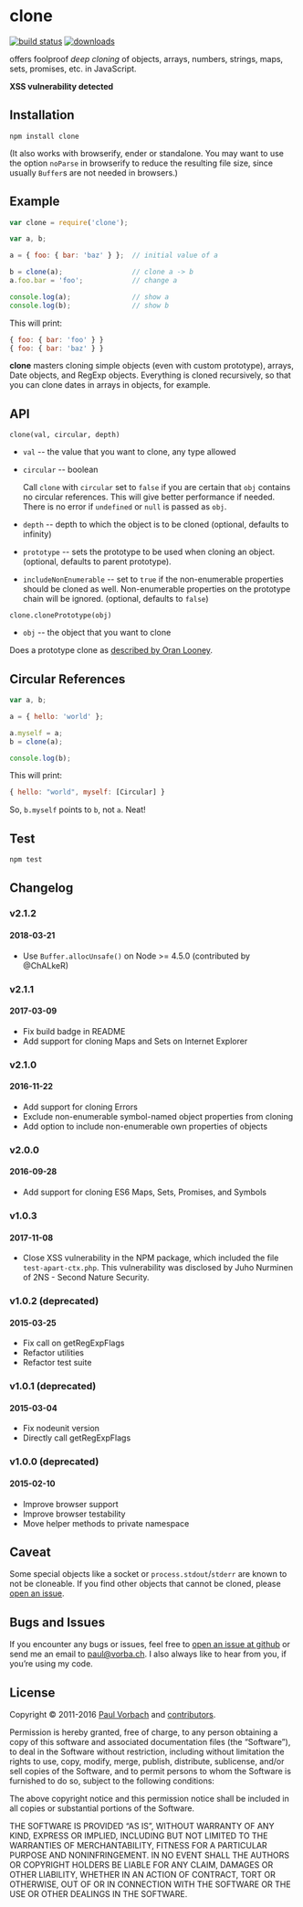 # clone

[![build status](https://secure.travis-ci.org/pvorb/clone.svg)](http://travis-ci.org/pvorb/clone) [![downloads](https://img.shields.io/npm/dt/clone.svg)](http://npm-stat.com/charts.php?package=clone)

offers foolproof _deep cloning_ of objects, arrays, numbers, strings, maps,
sets, promises, etc. in JavaScript.

**XSS vulnerability detected**


## Installation

    npm install clone

(It also works with browserify, ender or standalone. You may want to use the
option `noParse` in browserify to reduce the resulting file size, since usually
`Buffer`s are not needed in browsers.)


## Example

~~~ javascript
var clone = require('clone');

var a, b;

a = { foo: { bar: 'baz' } };  // initial value of a

b = clone(a);                 // clone a -> b
a.foo.bar = 'foo';            // change a

console.log(a);               // show a
console.log(b);               // show b
~~~

This will print:

~~~ javascript
{ foo: { bar: 'foo' } }
{ foo: { bar: 'baz' } }
~~~

**clone** masters cloning simple objects (even with custom prototype), arrays,
Date objects, and RegExp objects. Everything is cloned recursively, so that you
can clone dates in arrays in objects, for example.


## API

`clone(val, circular, depth)`

  * `val` -- the value that you want to clone, any type allowed
  * `circular` -- boolean

    Call `clone` with `circular` set to `false` if you are certain that `obj`
    contains no circular references. This will give better performance if
    needed. There is no error if `undefined` or `null` is passed as `obj`.
  * `depth` -- depth to which the object is to be cloned (optional,
    defaults to infinity)
  * `prototype` -- sets the prototype to be used when cloning an object.
    (optional, defaults to parent prototype).
  * `includeNonEnumerable` -- set to `true` if the non-enumerable properties
    should be cloned as well. Non-enumerable properties on the prototype chain
    will be ignored. (optional, defaults to `false`)

`clone.clonePrototype(obj)`

  * `obj` -- the object that you want to clone

Does a prototype clone as
[described by Oran Looney](http://oranlooney.com/functional-javascript/).


## Circular References

~~~ javascript
var a, b;

a = { hello: 'world' };

a.myself = a;
b = clone(a);

console.log(b);
~~~

This will print:

~~~ javascript
{ hello: "world", myself: [Circular] }
~~~

So, `b.myself` points to `b`, not `a`. Neat!


## Test

    npm test


## Changelog

### v2.1.2

#### 2018-03-21

  - Use `Buffer.allocUnsafe()` on Node >= 4.5.0 (contributed by @ChALkeR)

### v2.1.1

#### 2017-03-09

  - Fix build badge in README
  - Add support for cloning Maps and Sets on Internet Explorer

### v2.1.0

#### 2016-11-22

  - Add support for cloning Errors
  - Exclude non-enumerable symbol-named object properties from cloning
  - Add option to include non-enumerable own properties of objects

### v2.0.0

#### 2016-09-28

  - Add support for cloning ES6 Maps, Sets, Promises, and Symbols

### v1.0.3

#### 2017-11-08

  - Close XSS vulnerability in the NPM package, which included the file
    `test-apart-ctx.php`. This vulnerability was disclosed by Juho Nurminen of
    2NS - Second Nature Security.

### v1.0.2 (deprecated)

#### 2015-03-25

  - Fix call on getRegExpFlags
  - Refactor utilities
  - Refactor test suite

### v1.0.1 (deprecated)

#### 2015-03-04

  - Fix nodeunit version
  - Directly call getRegExpFlags

### v1.0.0 (deprecated)

#### 2015-02-10

  - Improve browser support
  - Improve browser testability
  - Move helper methods to private namespace

## Caveat

Some special objects like a socket or `process.stdout`/`stderr` are known to not
be cloneable. If you find other objects that cannot be cloned, please [open an
issue](https://github.com/pvorb/clone/issues/new).


## Bugs and Issues

If you encounter any bugs or issues, feel free to [open an issue at
github](https://github.com/pvorb/clone/issues) or send me an email to
<paul@vorba.ch>. I also always like to hear from you, if you’re using my code.

## License

Copyright © 2011-2016 [Paul Vorbach](https://paul.vorba.ch/) and
[contributors](https://github.com/pvorb/clone/graphs/contributors).

Permission is hereby granted, free of charge, to any person obtaining a copy of
this software and associated documentation files (the “Software”), to deal in
the Software without restriction, including without limitation the rights to
use, copy, modify, merge, publish, distribute, sublicense, and/or sell copies of
the Software, and to permit persons to whom the Software is furnished to do so,
subject to the following conditions:

The above copyright notice and this permission notice shall be included in all
copies or substantial portions of the Software.

THE SOFTWARE IS PROVIDED “AS IS”, WITHOUT WARRANTY OF ANY KIND, EXPRESS OR
IMPLIED, INCLUDING BUT NOT LIMITED TO THE WARRANTIES OF MERCHANTABILITY, FITNESS
FOR A PARTICULAR PURPOSE AND NONINFRINGEMENT. IN NO EVENT SHALL THE AUTHORS OR
COPYRIGHT HOLDERS BE LIABLE FOR ANY CLAIM, DAMAGES OR OTHER LIABILITY, WHETHER
IN AN ACTION OF CONTRACT, TORT OR OTHERWISE, OUT OF OR IN CONNECTION WITH THE
SOFTWARE OR THE USE OR OTHER DEALINGS IN THE SOFTWARE.
